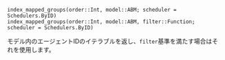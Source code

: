```
index_mapped_groups(order::Int, model::ABM; scheduler = Schedulers.ByID)
index_mapped_groups(order::Int, model::ABM, filter::Function; scheduler = Schedulers.ByID)
```

モデル内のエージェントIDのイテラブルを返し、`filter`基準を満たす場合はそれを使用します。
